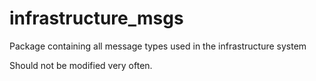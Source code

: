 # infrastructure_msgs
Package containing all message types used in the infrastructure system

Should not be modified very often.
